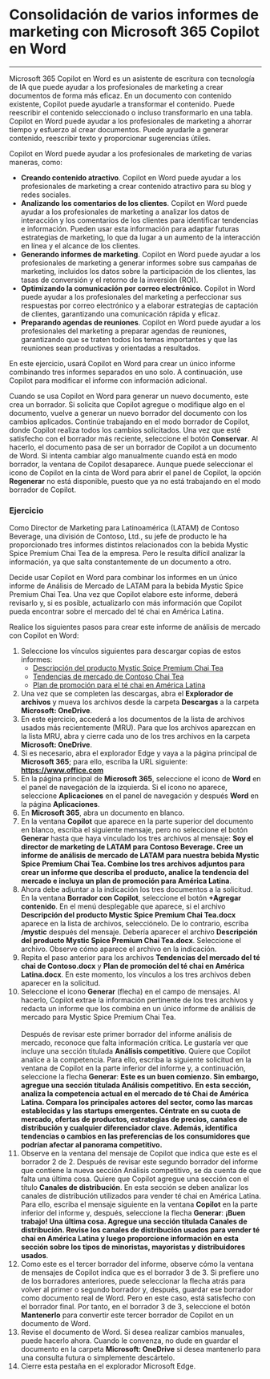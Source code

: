 # Consolidación de varios informes de marketing con Microsoft 365 Copilot en Word
---
Microsoft 365 Copilot en Word es un asistente de escritura con tecnología de IA que puede ayudar a los profesionales de marketing a crear documentos de forma más eficaz. En un documento con contenido existente, Copilot puede ayudarle a transformar el contenido. Puede reescribir el contenido seleccionado o incluso transformarlo en una tabla. Copilot en Word puede ayudar a los profesionales de marketing a ahorrar tiempo y esfuerzo al crear documentos. Puede ayudarle a generar contenido, reescribir texto y proporcionar sugerencias útiles.

Copilot en Word puede ayudar a los profesionales de marketing de varias maneras, como:

- **Creando contenido atractivo**. Copilot en Word puede ayudar a los profesionales de marketing a crear contenido atractivo para su blog y redes sociales.
- **Analizando los comentarios de los clientes**. Copilot en Word puede ayudar a los profesionales de marketing a analizar los datos de interacción y los comentarios de los clientes para identificar tendencias e información. Pueden usar esta información para adaptar futuras estrategias de marketing, lo que da lugar a un aumento de la interacción en línea y el alcance de los clientes.
- **Generando informes de marketing**. Copilot en Word puede ayudar a los profesionales de marketing a generar informes sobre sus campañas de marketing, incluidos los datos sobre la participación de los clientes, las tasas de conversión y el retorno de la inversión (ROI).
- **Optimizando la comunicación por correo electrónico**. Copilot in Word puede ayudar a los profesionales del marketing a perfeccionar sus respuestas por correo electrónico y a elaborar estrategias de captación de clientes, garantizando una comunicación rápida y eficaz.
- **Preparando agendas de reuniones**. Copilot en Word puede ayudar a los profesionales del marketing a preparar agendas de reuniones, garantizando que se traten todos los temas importantes y que las reuniones sean productivas y orientadas a resultados.

En este ejercicio, usará Copilot en Word para crear un único informe combinando tres informes separados en uno solo. A continuación, use Copilot para modificar el informe con información adicional.

Cuando se usa Copilot en Word para generar un nuevo documento, este crea un borrador. Si solicita que Copilot agregue o modifique algo en el documento, vuelve a generar un nuevo borrador del documento con los cambios aplicados. Continúe trabajando en el modo borrador de Copilot, donde Copilot realiza todos los cambios solicitados. Una vez que esté satisfecho con el borrador más reciente, seleccione el botón **Conservar**. Al hacerlo, el documento pasa de ser un borrador de Copilot a un documento de Word. Si intenta cambiar algo manualmente cuando está en modo borrador, la ventana de Copilot desaparece. Aunque puede seleccionar el icono de Copilot en la cinta de Word para abrir el panel de Copilot, la opción **Regenerar** no está disponible, puesto que ya no está trabajando en el modo borrador de Copilot.

### Ejercicio

Como Director de Marketing para Latinoamérica (LATAM) de Contoso Beverage, una división de Contoso, Ltd., su jefe de producto le ha proporcionado tres informes distintos relacionados con la bebida Mystic Spice Premium Chai Tea de la empresa. Pero le resulta difícil analizar la información, ya que salta constantemente de un documento a otro.

Decide usar Copilot en Word para combinar los informes en un único informe de Análisis de Mercado de LATAM para la bebida Mystic Spice Premium Chai Tea. Una vez que Copilot elabore este informe, deberá revisarlo y, si es posible, actualizarlo con más información que Copilot pueda encontrar sobre el mercado del té chai en América Latina.

Realice los siguientes pasos para crear este informe de análisis de mercado con Copilot en Word:

1. Seleccione los vínculos siguientes para descargar copias de estos informes:
    - [Descripción del producto Mystic Spice Premium Chai Tea](https://go.microsoft.com/fwlink/?linkid=2268929)
    - [Tendencias de mercado de Contoso Chai Tea](https://go.microsoft.com/fwlink/?linkid=2269122)
    - [Plan de promoción para el té chai en América Latina](https://go.microsoft.com/fwlink/?linkid=2269126)
1. Una vez que se completen las descargas, abra el **Explorador de archivos** y mueva los archivos desde la carpeta **Descargas** a la carpeta **Microsoft: OneDrive**.
1. En este ejercicio, accederá a los documentos de la lista de archivos usados más recientemente (MRU). Para que los archivos aparezcan en la lista MRU, abra y cierre cada uno de los tres archivos en la carpeta **Microsoft: OneDrive**.
1. Si es necesario, abra el explorador Edge y vaya a la página principal de **Microsoft 365**; para ello, escriba la URL siguiente: **https://www.office.com**  
1. En la página principal de **Microsoft 365**, seleccione el icono de **Word** en el panel de navegación de la izquierda. Si el icono no aparece, seleccione **Aplicaciones** en el panel de navegación y después **Word** en la página **Aplicaciones**.
1. En **Microsoft 365**, abra un documento en blanco.
1. En la ventana **Copilot** que aparece en la parte superior del documento en blanco, escriba el siguiente mensaje, pero no seleccione el botón **Generar** hasta que haya vinculado los tres archivos al mensaje: **Soy el director de marketing de LATAM para Contoso Beverage. Cree un informe de análisis de mercado de LATAM para nuestra bebida Mystic Spice Premium Chai Tea. Combine los tres archivos adjuntos para crear un informe que describa el producto, analice la tendencia del mercado e incluya un plan de promoción para América Latina**.
1. Ahora debe adjuntar a la indicación los tres documentos a la solicitud. En la ventana **Borrador con Copilot**, seleccione el botón **+Agregar contenido**. En el menú desplegable que aparece, si el archivo **Descripción del producto Mystic Spice Premium Chai Tea.docx** aparece en la lista de archivos, selecciónelo. De lo contrario, escriba **/mystic** después del mensaje.  Debería aparecer el archivo **Descripción del producto Mystic Spice Premium Chai Tea.docx**. Seleccione el archivo. Observe cómo aparece el archivo en la indicación.
1. Repita el paso anterior para los archivos **Tendencias del mercado del té chai de Contoso.docx** y **Plan de promoción del té chai en América Latina.docx**. En este momento, los vínculos a los tres archivos deben aparecer en la solicitud.
1. Seleccione el icono **Generar** (flecha) en el campo de mensajes. Al hacerlo, Copilot extrae la información pertinente de los tres archivos y redacta un informe que los combina en un único informe de análisis de mercado para Mystic Spice Premium Chai Tea.<br><br>Después de revisar este primer borrador del informe análisis de mercado, reconoce que falta información crítica. Le gustaría ver que incluye una sección titulada **Análisis competitivo**. Quiere que Copilot analice a la competencia. Para ello, escriba la siguiente solicitud en la ventana de Copilot en la parte inferior del informe y, a continuación, seleccione la flecha **Generar**: **Este es un buen comienzo. Sin embargo, agregue una sección titulada Análisis competitivo. En esta sección, analiza la competencia actual en el mercado de té Chai de América Latina. Compara los principales actores del sector, como las marcas establecidas y las startups emergentes. Céntrate en su cuota de mercado, ofertas de productos, estrategias de precios, canales de distribución y cualquier diferenciador clave. Además, identifica tendencias o cambios en las preferencias de los consumidores que podrían afectar al panorama competitivo.**
1. Observe en la ventana del mensaje de Copilot que indica que este es el borrador 2 de 2. Después de revisar este segundo borrador del informe que contiene la nueva sección Análisis competitivo, se da cuenta de que falta una última cosa. Quiere que Copilot agregue una sección con el título **Canales de distribución**. En esta sección se deben analizar los canales de distribución utilizados para vender té chai en América Latina. Para ello, escriba el mensaje siguiente en la ventana **Copilot** en la parte inferior del informe y, después, seleccione la flecha **Generar**: **¡Buen trabajo! Una última cosa. Agregue una sección titulada Canales de distribución. Revise los canales de distribución usados para vender té chai en América Latina y luego proporcione información en esta sección sobre los tipos de minoristas, mayoristas y distribuidores usados**.
1. Como este es el tercer borrador del informe, observe cómo la ventana de mensajes de Copilot indica que es el borrador 3 de 3. Si prefiere uno de los borradores anteriores, puede seleccionar la flecha atrás para volver al primer o segundo borrador y, después, guardar ese borrador como documento real de Word. Pero en este caso, está satisfecho con el borrador final. Por tanto, en el borrador 3 de 3, seleccione el botón **Mantenerlo** para convertir este tercer borrador de Copilot en un documento de Word.
1. Revise el documento de Word. Si desea realizar cambios manuales, puede hacerlo ahora. Cuando le convenza, no dude en guardar el documento en la carpeta **Microsoft: OneDrive** si desea mantenerlo para una consulta futura o simplemente descártelo.
1. Cierre esta pestaña en el explorador Microsoft Edge.
